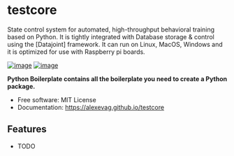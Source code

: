 # testcore
State control system for automated, high-throughput behavioral training based on Python. 
It is tightly integrated with Database storage & control using the [Datajoint] framework. 
It can run on Linux, MacOS, Windows and it is optimized for use with Raspberry pi boards. 


[![image](https://img.shields.io/pypi/v/testcore.svg)](https://pypi.python.org/pypi/testcore)
[![image](https://img.shields.io/conda/vn/conda-forge/testcore.svg)](https://anaconda.org/conda-forge/testcore)


**Python Boilerplate contains all the boilerplate you need to create a Python package.**


-   Free software: MIT License
-   Documentation: https://alexevag.github.io/testcore
    

## Features

-   TODO
